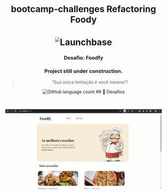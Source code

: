 
 <h1 align="center">bootcamp-challenges Refactoring Foody</h1>
<h1 align="center">
    <img alt="Launchbase" src="https://rocketseat-cdn.s3-sa-east-1.amazonaws.com/bootcamp-launchbase.png" width="250px" />
</h1>

<h3 align="center">
  Desafio: Foodfy
</h3>

<h3 align="center">
  Project still under construction.
</h3>
<blockquote align="center">“Sua única limitação é você mesmo”!</blockquote>

<p align="center">
  <img alt="GitHub language count" src="https://img.shields.io/github/languages/count/rocketseat/bootcamp-launchbase-desafios-01?color=%23F7DF1E">
 ## 🚀 Desafios

<p align="center">
    <br/>
  <br/>
  <img src="Foody.gif" >
  <br/>
  <br/>
</p>



